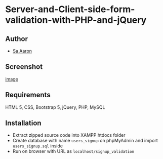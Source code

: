 # Server-and-Client-side-form-validation-with-PHP-and-jQuery

## Author
- [Sa Aaron](https://saaaron.github.io/)

## Screenshot
[image](https://i.ibb.co/Sc7vwWV/Screenshot-5.png)

## Requirements
HTML 5, CSS, Bootstrap 5, jQuery, PHP, MySQL

## Installation
- Extract zipped source code into XAMPP htdocs folder
- Create database with name `users_signup` on phpMyAdmin and import `users_signup.sql` inside
- Run on browser with URL as `localhost/signup_validation`
